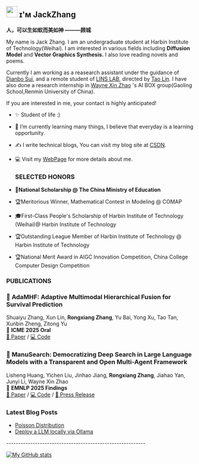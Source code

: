 
## <img src="https://emojis.slackmojis.com/emojis/images/1531849430/4246/blob-sunglasses.gif?1531849430" width="30"/> ɪ'ᴍ JackZhang

**人，可以生如蚁而美如神 ———顾城**


My name is Jack Zhang. I am an undergraduate student at Harbin Institute of Technology(Weihai). I  am interested in various fields including **Diffusion Model** and **Vector Graphics Synthesis.**
I also love reading novels and poems.  

Currently I am working as a reasearch assistant under the guidance of [Dianbo Sui](https://scholar.google.com/citations?user=yi639zEAAAAJ&hl=en), and a remote student of [LINS LAB](https://lins-lab.github.io/), directed by [Tao Lin](https://tlin-taolin.github.io/).
I have also done a research internship in [Wayne Xin Zhao](https://scholar.google.com/citations?user=JNhNacoAAAAJ&hl=en) 's AI BOX group(Gaoling School,Renmin University of China).

If you are interested in me, your contact is highly anticipated!

- ✨ Student of life :)
- 🌱 I’m currently learning many things, I believe that everyday is a learning opportunity.
- ✍ I write technical blogs, You can visit my blog site at [CSDN](https://blog.csdn.net/qq_35328355).
- 💻 Visit my [WebPage](https://zhangrongxiang.github.io/) for more details about me.

  <h3 align="left">SELECTED HONORS </h3>
  
- **🏫National Scholarship @ The China Ministry of Education**
- 🏆Meritorious Winner, Mathematical Contest in Modeling @ COMAP
- 🎓First-Class People's Scholarship of Harbin Institute of Technology (Weihai)@ Harbin Institute of Technology
- 🏆Outstanding League Member of Harbin Institute of Technology @ Harbin Institute of Technology
- 🏆National Merit Award in AIGC Innovation Competition, China College Computer Design Competition

<h3 align="left">PUBLICATIONS </h3>

### 📌 **AdaMHF: Adaptive Multimodal Hierarchical Fusion for Survival Prediction**

Shuaiyu Zhang, Xun Lin, **Rongxiang Zhang**, Yu Bai, Yong Xu, Tao Tan, Xunbin Zheng, Zitong Yu  
📣 **ICME 2025 Oral**  
[📄 Paper](https://arxiv.org/abs/2503.21124) / [💻 Code](https://github.com/Curry30Messi/AdaMHF)


### 🧭 **ManuSearch: Democratizing Deep Search in Large Language Models with a Transparent and Open Multi-Agent Framework**

Lisheng Huang, Yichen Liu, Jinhao Jiang, **Rongxiang Zhang**, Jiahao Yan, Junyi Li, Wayne Xin Zhao  
📝 **EMNLP 2025 Findings**  
[📄 Paper](https://arxiv.org/abs/2505.18105) / [💻 Code](https://github.com/RUCAIBox/ManuSearch)  / [📰 Press Release](https://mp.weixin.qq.com/s/H9mafNEUoPGZuoJq-L9Mdg)


<h3 align="left">Latest Blog Posts</h3>
<ul align="left">
  <li><a href="https://blog.csdn.net/qq_35328355/article/details/141034499?spm=1001.2014.3001.5501">Poisson Distribution</a></li>
  <li><a href="https://blog.csdn.net/qq_35328355/article/details/140288463?spm=1001.2014.3001.5501">Deploy a LLM locally via Ollama</a></li>
</ul>
----------------------------------------------------------

 [![My GitHub stats](https://github-readme-stats.vercel.app/api?username=zhangrongxiang)](https://github.com/anuraghazra/github-readme-stats)
